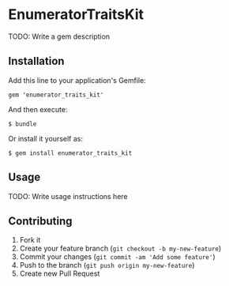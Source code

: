 # EnumeratorTraitsKit

TODO: Write a gem description

## Installation

Add this line to your application's Gemfile:

    gem 'enumerator_traits_kit'

And then execute:

    $ bundle

Or install it yourself as:

    $ gem install enumerator_traits_kit

## Usage

TODO: Write usage instructions here

## Contributing

1. Fork it
2. Create your feature branch (`git checkout -b my-new-feature`)
3. Commit your changes (`git commit -am 'Add some feature'`)
4. Push to the branch (`git push origin my-new-feature`)
5. Create new Pull Request
